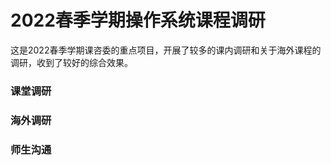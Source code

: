 # 2022春季学期操作系统课程调研

这是2022春季学期课咨委的重点项目，开展了较多的课内调研和关于海外课程的调研，收到了较好的综合效果。

### 课堂调研

### 海外调研

### 师生沟通